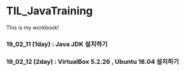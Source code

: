 # TIL_JavaTraining
This is my workbook!


### 19_02_11 (1day) : Java JDK 설치하기
### 19_02_12 (2day) : VirtualBox 5.2.26 , Ubuntu 18.04 설치하기
